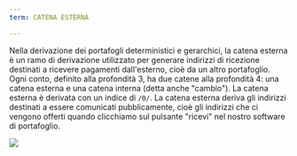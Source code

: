 ```yaml
---
term: CATENA ESTERNA

---
```

Nella derivazione dei portafogli deterministici e gerarchici, la catena esterna è un ramo di derivazione utilizzato per generare indirizzi di ricezione destinati a ricevere pagamenti dall'esterno, cioè da un altro portafoglio. Ogni conto, definito alla profondità 3, ha due catene alla profondità 4: una catena esterna e una catena interna (detta anche "cambio"). La catena esterna è derivata con un indice di `/0/`. La catena esterna deriva gli indirizzi destinati a essere comunicati pubblicamente, cioè gli indirizzi che ci vengono offerti quando clicchiamo sul pulsante "ricevi" nel nostro software di portafoglio.

![](../../dictionnaire/assets/22.webp)